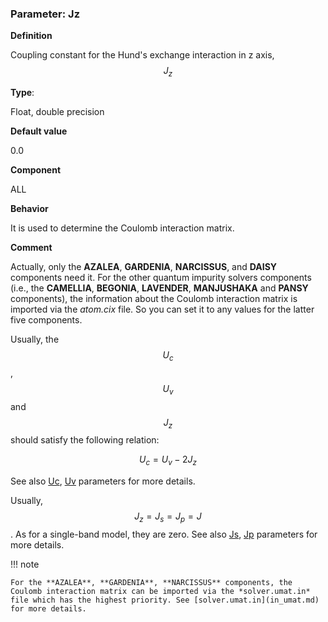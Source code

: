 ### Parameter: Jz

**Definition**

Coupling constant for the Hund's exchange interaction in z axis, $$J_z$$ 

**Type**:

Float, double precision

**Default value**

0.0

**Component**

ALL

**Behavior**

It is used to determine the Coulomb interaction matrix.

**Comment**

Actually, only the **AZALEA**, **GARDENIA**, **NARCISSUS**, and **DAISY** components need it. For the other quantum impurity solvers components (i.e., the **CAMELLIA**, **BEGONIA**, **LAVENDER**, **MANJUSHAKA** and **PANSY** components), the information about the Coulomb interaction matrix is imported via the *atom.cix* file. So you can set it to any values for the latter five components.

Usually, the $$U_c$$, $$U_v$$ and $$J_z$$ should satisfy the following relation:

$$
\begin{equation}
U_c = U_v - 2J_z
\end{equation}
$$

See also [Uc](p_uc.md), [Uv](p_uv.md) parameters for more details.

Usually, $$J_z = J_s = J_p = J$$. As for a single-band model, they are zero. See also [Js](p_js.md), [Jp](p_jp.md) parameters for more details.

!!! note

    For the **AZALEA**, **GARDENIA**, **NARCISSUS** components, the Coulomb interaction matrix can be imported via the *solver.umat.in* file which has the highest priority. See [solver.umat.in](in_umat.md) for more details.
